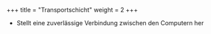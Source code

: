 +++
title = "Transportschicht"
weight = 2
+++

- Stellt eine zuverlässige Verbindung zwischen den Computern her